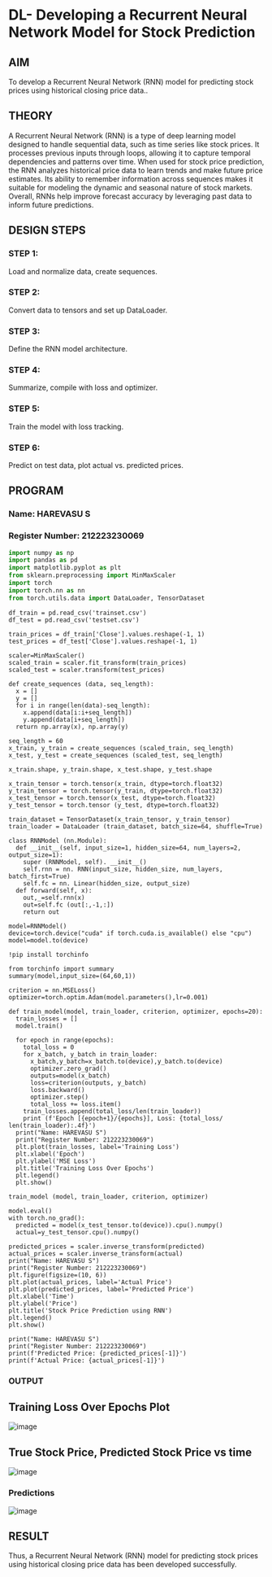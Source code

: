 # DL- Developing a Recurrent Neural Network Model for Stock Prediction

## AIM
To develop a Recurrent Neural Network (RNN) model for predicting stock prices using historical closing price data..

## THEORY
A Recurrent Neural Network (RNN) is a type of deep learning model designed to handle sequential data, such as time series like stock prices. It processes previous inputs through loops, allowing it to capture temporal dependencies and patterns over time. When used for stock price prediction, the RNN analyzes historical price data to learn trends and make future price estimates. Its ability to remember information across sequences makes it suitable for modeling the dynamic and seasonal nature of stock markets. Overall, RNNs help improve forecast accuracy by leveraging past data to inform future predictions.

## DESIGN STEPS
### STEP 1: 
Load and normalize data, create sequences.

### STEP 2: 
Convert data to tensors and set up DataLoader.

### STEP 3: 
Define the RNN model architecture.

### STEP 4: 
Summarize, compile with loss and optimizer.

### STEP 5: 
Train the model with loss tracking.

### STEP 6: 
Predict on test data, plot actual vs. predicted prices.

## PROGRAM

### Name: HAREVASU S
### Register Number: 212223230069

```python
import numpy as np
import pandas as pd
import matplotlib.pyplot as plt
from sklearn.preprocessing import MinMaxScaler
import torch
import torch.nn as nn
from torch.utils.data import DataLoader, TensorDataset
```
```
df_train = pd.read_csv('trainset.csv')
df_test = pd.read_csv('testset.csv')
```
```
train_prices = df_train['Close'].values.reshape(-1, 1)
test_prices = df_test['Close'].values.reshape(-1, 1)
```
```
scaler=MinMaxScaler()
scaled_train = scaler.fit_transform(train_prices)
scaled_test = scaler.transform(test_prices)
```
```
def create_sequences (data, seq_length):
  x = []
  y = []
  for i in range(len(data)-seq_length):
    x.append(data[i:i+seq_length])
    y.append(data[i+seq_length])
  return np.array(x), np.array(y)

seq_length = 60
x_train, y_train = create_sequences (scaled_train, seq_length)
x_test, y_test = create_sequences (scaled_test, seq_length)
```
```
x_train.shape, y_train.shape, x_test.shape, y_test.shape
```
```
x_train_tensor = torch.tensor(x_train, dtype=torch.float32)
y_train_tensor = torch.tensor(y_train, dtype=torch.float32)
x_test_tensor = torch.tensor(x_test, dtype=torch.float32)
y_test_tensor = torch.tensor (y_test, dtype=torch.float32)
```
```
train_dataset = TensorDataset(x_train_tensor, y_train_tensor)
train_loader = DataLoader (train_dataset, batch_size=64, shuffle=True)
```
```
class RNNModel (nn.Module):
  def __init__(self, input_size=1, hidden_size=64, num_layers=2, output_size=1):
    super (RNNModel, self). __init__()
    self.rnn = nn. RNN(input_size, hidden_size, num_layers, batch_first=True)
    self.fc = nn. Linear(hidden_size, output_size)
  def forward(self, x):
    out,_=self.rnn(x)
    out=self.fc (out[:,-1,:])
    return out
```
```
model=RNNModel()
device=torch.device("cuda" if torch.cuda.is_available() else "cpu")
model=model.to(device)
```
```
!pip install torchinfo
```
```
from torchinfo import summary
summary(model,input_size=(64,60,1))
```
```
criterion = nn.MSELoss()
optimizer=torch.optim.Adam(model.parameters(),lr=0.001)
```
```
def train_model(model, train_loader, criterion, optimizer, epochs=20):
  train_losses = []
  model.train()

  for epoch in range(epochs):
    total_loss = 0
    for x_batch, y_batch in train_loader:
      x_batch,y_batch=x_batch.to(device),y_batch.to(device)
      optimizer.zero_grad()
      outputs=model(x_batch)
      loss=criterion(outputs, y_batch)
      loss.backward()
      optimizer.step()
      total_loss += loss.item()
    train_losses.append(total_loss/len(train_loader))
    print (f'Epoch [{epoch+1}/{epochs}], Loss: {total_loss/ len(train_loader):.4f}')
  print("Name: HAREVASU S")
  print("Register Number: 212223230069")
  plt.plot(train_losses, label='Training Loss')
  plt.xlabel('Epoch')
  plt.ylabel('MSE Loss')
  plt.title('Training Loss Over Epochs')
  plt.legend()
  plt.show()

train_model (model, train_loader, criterion, optimizer)
```
```
model.eval()
with torch.no_grad():
  predicted = model(x_test_tensor.to(device)).cpu().numpy()
  actual=y_test_tensor.cpu().numpy()

predicted_prices = scaler.inverse_transform(predicted)
actual_prices = scaler.inverse_transform(actual)
print("Name: HAREVASU S")
print("Register Number: 212223230069")
plt.figure(figsize=(10, 6))
plt.plot(actual_prices, label='Actual Price')
plt.plot(predicted_prices, label='Predicted Price')
plt.xlabel('Time')
plt.ylabel('Price')
plt.title('Stock Price Prediction using RNN')
plt.legend()
plt.show()

print("Name: HAREVASU S")
print("Register Number: 212223230069")
print(f'Predicted Price: {predicted_prices[-1]}')
print(f'Actual Price: {actual_prices[-1]}')
```



### OUTPUT
## Training Loss Over Epochs Plot
![image](https://github.com/user-attachments/assets/82b1632d-6c6b-4baa-a0ef-d7dbcaa28349)

## True Stock Price, Predicted Stock Price vs time
 ![image](https://github.com/user-attachments/assets/2eefd17d-50f5-4fbf-8aab-a2c9603dc53f)

### Predictions
 ![image](https://github.com/user-attachments/assets/9fd757b7-b75b-420b-ba41-09df39a4e7ed)

## RESULT
Thus, a Recurrent Neural Network (RNN) model for predicting stock prices using historical closing price data has been developed successfully.
